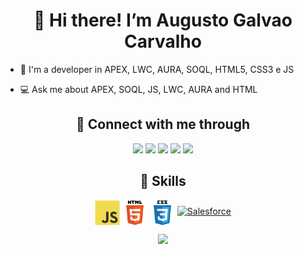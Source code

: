 <h1 align="center"> 👋 Hi there! I’m Augusto Galvao Carvalho</h1>

- 🌱 I'm a developer in APEX, LWC, AURA, SOQL, HTML5, CSS3 e JS

- 💻 Ask me about APEX, SOQL, JS, LWC, AURA and HTML


 <h2 align="center">📱 Connect with me through</h2>
<div align="center"> 
  <a href="https://instagram.com/augustogalvaocarvalho" target="_blank"><img src="https://img.shields.io/badge/-Instagram-%23E4405F?style=for-the-badge&logo=instagram&logoColor=white" target="_blank"></a>
 <a href="https://discord.gg/4FmFBjcz" target="_blank"><img src="https://img.shields.io/badge/Discord-7289DA?style=for-the-badge&logo=discord&logoColor=white" target="_blank"></a> 
  <a href = "mailto:augustocesargalvaocarvalho@gmail.com"><img src="https://img.shields.io/badge/-Gmail-%23333?style=for-the-badge&logo=gmail&logoColor=white" target="_blank"></a>
  <a href="https://www.linkedin.com/in/augusto-carvalho-☁️-0352099b" target="_blank"><img src="https://img.shields.io/badge/-LinkedIn-%230077B5?style=for-the-badge&logo=linkedin&logoColor=white" target="_blank"></a> 
  <a href="https://trailblazer.me/id/acgcarvalho" target="_blank"><img src="https://img.shields.io/badge/Salesforce-00A1E0?style=for-the-badge&logo=Salesforce&logoColor=white"></a> 
</div>


  <h2 align="center">🚀 Skills</h2>
  <p align="center"> 
  <img align="center" alt="Javascript" height="40" width="40" src="https://raw.githubusercontent.com/devicons/devicon/master/icons/javascript/javascript-original.svg">
  <img align="center" alt="HTML5" height="40" width="40" src="https://raw.githubusercontent.com/devicons/devicon/master/icons/html5/html5-original-wordmark.svg">
  <img align="center" alt="Css3" height="40" width="40" src="https://raw.githubusercontent.com/devicons/devicon/master/icons/css3/css3-original-wordmark.svg">
  <a href="https://trailblazer.me/id/acgcarvalho" target="_blank" rel="noreferrer"> <img src="https://www.salesforce.com/content/dam/sfdc-docs/www/resources/campaign-assets/live-long-and-propser/images/logo.png" alt="Salesforce" width="50" height="30"/> <a/></p>
  
  
  <div align="center">
  <a href="https://github.com/AugustoCesarGalvaoCarvalho">
  <img height="180em" src="https://github-readme-stats.vercel.app/api?username=AugustoCesarGalvaoCarvalho&show_icons=true&theme=dracula&include_all_commits=true&count_private=true"/>
</div>
